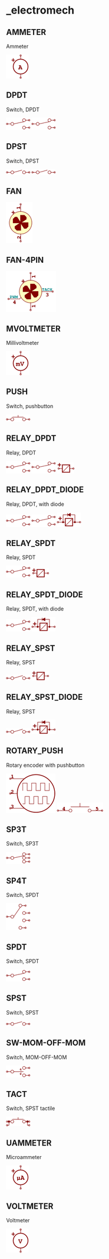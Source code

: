 # _electromech

## AMMETER
Ammeter

![AMMETER__1__1](/images/_electromech__AMMETER__1__1.png?raw=true) 

## DPDT
Switch, DPDT

![DPDT__1__1](/images/_electromech__DPDT__1__1.png?raw=true) 
![DPDT__2__1](/images/_electromech__DPDT__1__1.png?raw=true) 

## DPST
Switch, DPST

![DPST__1__1](/images/_electromech__DPST__1__1.png?raw=true) 
![DPST__2__1](/images/_electromech__DPST__1__1.png?raw=true) 

## FAN
![FAN__1__1](/images/_electromech__FAN__1__1.png?raw=true) 

## FAN-4PIN
![FAN-4PIN__1__1](/images/_electromech__FAN-4PIN__1__1.png?raw=true) 

## MVOLTMETER
Millivoltmeter

![MVOLTMETER__1__1](/images/_electromech__MVOLTMETER__1__1.png?raw=true) 

## PUSH
Switch, pushbutton

![PUSH__1__1](/images/electomech-misc__TACT-TE-FSMSM__1__1.png?raw=true) 

## RELAY_DPDT
Relay, DPDT

![RELAY_DPDT__1__1](/images/_electromech__DPDT__1__1.png?raw=true) 
![RELAY_DPDT__2__1](/images/_electromech__DPDT__1__1.png?raw=true) 
![RELAY_DPDT__3__1](/images/_electromech__RELAY_DPDT__3__1.png?raw=true) 

## RELAY_DPDT_DIODE
Relay, DPDT, with diode

![RELAY_DPDT_DIODE__1__1](/images/_electromech__DPDT__1__1.png?raw=true) 
![RELAY_DPDT_DIODE__2__1](/images/_electromech__DPDT__1__1.png?raw=true) 
![RELAY_DPDT_DIODE__3__1](/images/electomech-misc__RELAY-HAMLIN-HE3600-DIODE__2__1.png?raw=true) 

## RELAY_SPDT
Relay, SPDT

![RELAY_SPDT__1__1](/images/_electromech__DPDT__1__1.png?raw=true) 
![RELAY_SPDT__2__1](/images/_electromech__RELAY_SPDT__2__1.png?raw=true) 

## RELAY_SPDT_DIODE
Relay, SPDT, with diode

![RELAY_SPDT_DIODE__1__1](/images/_electromech__DPDT__1__1.png?raw=true) 
![RELAY_SPDT_DIODE__2__1](/images/_electromech__RELAY_SPDT_DIODE__2__1.png?raw=true) 

## RELAY_SPST
Relay, SPST

![RELAY_SPST__1__1](/images/electomech-misc__RELAY-HAMLIN-HE3600__1__1.png?raw=true) 
![RELAY_SPST__2__1](/images/_electromech__RELAY_SPDT__2__1.png?raw=true) 

## RELAY_SPST_DIODE
Relay, SPST

![RELAY_SPST_DIODE__1__1](/images/electomech-misc__RELAY-HAMLIN-HE3600__1__1.png?raw=true) 
![RELAY_SPST_DIODE__2__1](/images/electomech-misc__RELAY-HAMLIN-HE3600-DIODE__2__1.png?raw=true) 

## ROTARY_PUSH
Rotary encoder with pushbutton

![ROTARY_PUSH__1__1](/images/_electromech__ROTARY_PUSH__1__1.png?raw=true) 
![ROTARY_PUSH__2__1](/images/_electromech__ROTARY_PUSH__2__1.png?raw=true) 

## SP3T
Switch, SP3T

![SP3T__1__1](/images/_electromech__SP3T__1__1.png?raw=true) 

## SP4T
Switch, SPDT

![SP4T__1__1](/images/_electromech__SP4T__1__1.png?raw=true) 

## SPDT
Switch, SPDT

![SPDT__1__1](/images/_electromech__DPDT__1__1.png?raw=true) 

## SPST
Switch, SPST

![SPST__1__1](/images/_electromech__DPST__1__1.png?raw=true) 

## SW-MOM-OFF-MOM
Switch, MOM-OFF-MOM

![SW-MOM-OFF-MOM__1__1](/images/_electromech__SW-MOM-OFF-MOM__1__1.png?raw=true) 

## TACT
Switch, SPST tactile

![TACT__1__1](/images/electomech-misc__TACT-ESWITCH-TL1105__1__1.png?raw=true) 

## UAMMETER
Microammeter

![UAMMETER__1__1](/images/_electromech__UAMMETER__1__1.png?raw=true) 

## VOLTMETER
Voltmeter

![VOLTMETER__1__1](/images/_electromech__VOLTMETER__1__1.png?raw=true) 

